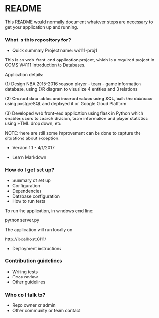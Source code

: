 # README #

This README would normally document whatever steps are necessary to get your application up and running.

### What is this repository for? ###

* Quick summary
Project name: w4111-proj1

This is an web-front-end application project, which is a required project in COMS W4111 Introduction to Databases.

Application details:

(1) Design NBA 2015-2016 season player - team - game information database, using E/R diagram to visualize 4 entities and 3 relations

(2) Created data tables and inserted values using SQL, built the database using postgreSQL and deployed it on Google Cloud Platform

(3) Developed web front-end application using flask in Python which enables users to search division, team information and player statistics using HTML drop down, etc

NOTE: there are still some improvement can be done to capture the situations about exception.

* Version
1.1 - 4/1/2017

* [Learn Markdown](https://bitbucket.org/tutorials/markdowndemo)

### How do I get set up? ###

* Summary of set up
* Configuration
* Dependencies
* Database configuration
* How to run tests

To run the application, in windows cmd line:

  python server.py
 
The application will run locally on 

  http://localhost:8111/

* Deployment instructions

### Contribution guidelines ###

* Writing tests
* Code review
* Other guidelines

### Who do I talk to? ###

* Repo owner or admin
* Other community or team contact

